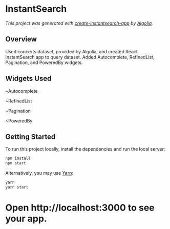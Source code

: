 # InstantSearch

_This project was generated with [create-instantsearch-app](https://github.com/algolia/create-instantsearch-app) by [Algolia](https://algolia.com)._

## Overview
Used concerts dataset, provided by Algolia, and created React InstantSearch app to query dataset.
Added Autocomplete, RefinedList, Pagination, and PoweredBy widgets.

## Widgets Used
~Autocomplete<p>
~RefinedList<p>
~Pagination<p>
~PoweredBy<p>

## Getting Started

To run this project locally, install the dependencies and run the local server:

```sh
npm install
npm start
```

Alternatively, you may use [Yarn](https://http://yarnpkg.com/):

```sh
yarn
yarn start
```

Open http://localhost:3000 to see your app.
=======
